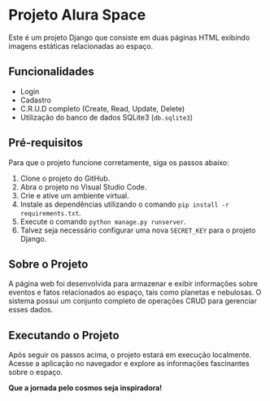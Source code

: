 # Projeto Alura Space

Este é um projeto Django que consiste em duas páginas HTML exibindo imagens estáticas relacionadas ao espaço.

## Funcionalidades

- Login
- Cadastro
- C.R.U.D completo (Create, Read, Update, Delete)
- Utilização do banco de dados SQLite3 (`db.sqlite3`)

## Pré-requisitos

Para que o projeto funcione corretamente, siga os passos abaixo:

1. Clone o projeto do GitHub.
2. Abra o projeto no Visual Studio Code.
3. Crie e ative um ambiente virtual.
4. Instale as dependências utilizando o comando `pip install -r requirements.txt`.
5. Execute o comando `python manage.py runserver`.
6. Talvez seja necessário configurar uma nova `SECRET_KEY` para o projeto Django.

## Sobre o Projeto

A página web foi desenvolvida para armazenar e exibir informações sobre eventos e fatos relacionados ao espaço, tais como planetas e nebulosas. O sistema possui um conjunto completo de operações CRUD para gerenciar esses dados.

## Executando o Projeto

Após seguir os passos acima, o projeto estará em execução localmente. Acesse a aplicação no navegador e explore as informações fascinantes sobre o espaço.

**Que a jornada pelo cosmos seja inspiradora!**
